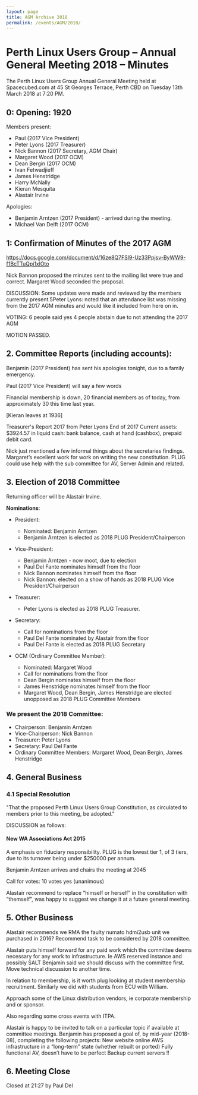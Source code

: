 ```yaml
---
layout: page
title: AGM Archive 2018
permalink: /events/AGM/2018/
---
```


# Perth Linux Users Group – Annual General Meeting 2018 – Minutes

The Perth Linux Users Group Annual General Meeting held at Spacecubed.com at 45 St Georges Terrace, Perth CBD on Tuesday 13th March 2018 at 7:20 PM.

## 0: Opening: 1920

Members present:

- Paul (2017 Vice President)
- Peter Lyons (2017 Treasurer)
- Nick Bannon (2017 Secretary, AGM Chair)
- Margaret Wood (2017 OCM)
- Dean Bergin (2017 OCM)
- Ivan Fetwadjieff
- James Henstridge
- Harry McNally
- Kieran Mesquita
- Alastair Irvine

Apologies: 

- Benjamin Arntzen (2017 President) - arrived during the meeting.
- Michael Van Delft (2017 OCM)

## 1: Confirmation of Minutes of the 2017 AGM
https://docs.google.com/document/d/16ze8Q7FSl9-Uz33Ppjsv-ByWW9-f1BcTTuQpi1xlOto

Nick Bannon proposed the minutes sent to the mailing list were true and correct. Margaret Wood seconded the proposal.

DISCUSSION:
Some updates were made and reviewed by the members currently present.5Peter Lyons: noted that an attendance list was missing from the 2017 AGM minutes and would like it included from here on in.

VOTING:
6 people said yes
4 people abstain due to not attending the 2017 AGM

MOTION PASSED.

## 2. Committee Reports (including accounts):

Benjamin (2017 President) has sent his apologies tonight, due to a family emergency.

Paul (2017 Vice President) will say a few words

Financial membership is down, 20 financial members as of today, from approximately 30 this time last year.

[Kieran leaves at 1936]

Treasurer's Report 2017 from Peter Lyons
End of 2017 Current assets: $3924.57 in liquid cash: bank balance, cash at hand (cashbox), prepaid debit card.

Nick just mentioned a few informal things about the secretaries findings.
Margaret’s excellent work for work on writing the new constitution.
PLUG could use help with the sub committee for AV, Server Admin and related.

## 3. Election of 2018 Committee

Returning officer will be Alastair Irvine.

**Nominations**:

* President:
	* Nominated: Benjamin Arntzen
	* Benjamin Arntzen is elected as 2018 PLUG President/Chairperson

* Vice-President:  
  * Benjamin Arntzen - now moot, due to election  
  * Paul Del Fante nominates himself from the floor  
  * Nick Bannon nominates himself from the floor  
  * Nick Bannon: elected on a show of hands as 2018 PLUG Vice President/Chairperson  

* Treasurer:
  * Peter Lyons is elected as 2018 PLUG Treasurer.

* Secretary:
  * Call for nominations from the floor
  * Paul Del Fante nominated by Alastair from the floor
  * Paul Del Fante is elected as 2018 PLUG Secretary

* OCM (Ordinary Committee Member):
  * Nominated: Margaret Wood
  * Call for nominations from the floor
  * Dean Bergin nominates himself from the floor
  * James Henstridge nominates himself from the floor
  * Margaret Wood, Dean Bergin, James Henstridge are elected unopposed as 2018 PLUG Committee Members

### We present the 2018 Committee:

* Chairperson: Benjamin Arntzen
* Vice-Chairperson: Nick Bannon
* Treasurer: Peter Lyons
* Secretary: Paul Del Fante
* Ordinary Committee Members: Margaret Wood, Dean Bergin, James Henstridge

## 4. General Business

### 4.1 Special Resolution
"That the proposed Perth Linux Users Group Constitution, as circulated to members prior to this meeting, be adopted."

DISCUSSION as follows:

#### New WA Associations Act 2015
A emphasis on fiduciary responsibility.
PLUG is the lowest tier 1, of 3 tiers, due to its turnover being under $250000 per annum.

Benjamin Arntzen arrives and chairs the meeting at 2045

Call for votes:
10 votes yes (unanimous)

Alastair recommend to replace “himself or herself” in the constitution with “themself”, was happy to suggest we change it at a future general meeting. 

## 5. Other Business
Alastair recommends we RMA the faulty numato hdmi2usb unit we purchased in 2016?
Recommend task to be considered by 2018 committee.

Alastair puts himself forward for any paid work which the committee deems necessary for any work to infrastructure. Ie AWS reserved instance and possibly SALT
Benjamin said we should discuss with the committee first. Move technical discussion to another time.

In relation to membership, is it worth plug looking at student membership recruitment. Similarly we did with students from ECU with William.

Approach some of the Linux distribution vendors, ie corporate membership and or sponsor. 

Also regarding some cross events with ITPA.

Alastair is happy to be invited to talk on a particular topic if available at committee meetings.
Benjamin has proposed a goal of, by mid-year (2018-08), completing the following projects:
New website online
AWS infrastructure in a “long-term” state (whether rebuilt or ported)
Fully functional AV, doesn’t have to be perfect
Backup current servers !!

## 6. Meeting Close
Closed at 21:27 by Paul Del

